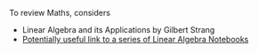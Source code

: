 To review Maths, considers

- Linear Algebra and its Applications by Gilbert Strang
- [Potentially useful link to a series of Linear Algebra Notebooks](https://towardsdatascience.com/boost-your-data-sciences-skills-learn-linear-algebra-2c30fdd008cf)
